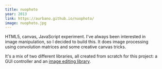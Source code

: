 ```yaml
---
title: nuophoto
year: 2013
link: https://aurbano.github.io/nuophoto/
image: nuophoto.jpg
---
```


HTML5, canvas, JavaScript experiment. I've always been interested in image manipulation, so I decided to build this. It does image processing using convolution matrices and some creative canvas tricks.

It's a mix of two different libraries, all created from scratch for this project: a GUI controller and an [image editing library](https://aurbano.github.io/photojshop/).
